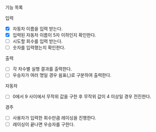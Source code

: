 기능 목록

입력
- [x] 자동차 이름을 입력 받는다.
 - [x] 입력된 자동차 이름이 5자 이하인지 확인한다.
- [ ] 시도할 회수를 입력 받는다.
 - [ ] 숫자를 입력했는지 확인한다.

출력
- [ ] 각 차수별 실행 결과를 출력한다.
- [ ] 우승자가 여러 명일 경우 쉼표(,)로 구분하여 출력한다.

자동차
- [ ] 0에서 9 사이에서 무작위 값을 구한 후 무작위 값이 4 이상일 경우 전진한다.

경주
- [ ] 사용자가 입력한 회수만큼 레이싱을 진행한다.
- [ ] 레이싱이 끝나면 우승자를 구한다.